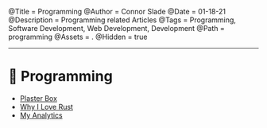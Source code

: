 @Title = Programming
@Author = Connor Slade
@Date = 01-18-21
@Description = Programming related Articles
@Tags = Programming, Software Development, Web Development, Development
@Path = programming
@Assets = .
@Hidden = true

---

# 📀 Programming

- [Plaster Box](/writing/other/plaster-box)
- [Why I Love Rust](/writing/programming/why-i-love-rust)
- [My Analytics](/writing/programming/my-analytics)

